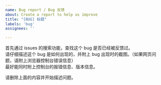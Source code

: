 ```yaml
---
name: Bug report / Bug 反馈
about: Create a report to help us improve
title: "[BUG] 标题"
labels: 'bug'
assignees: ''

---
```


首先通过 issues 的搜索功能，查找这个 bug 是否已经被反馈过。  
请仔细描述这个 bug 是如何出现的，并附上 bug 出现时的截图。（如果网页问题，请附上浏览器控制台错误信息）  
最好能同时附上控制台的报错信息、版本信息。  

请删除上面的内容并开始描述问题。
